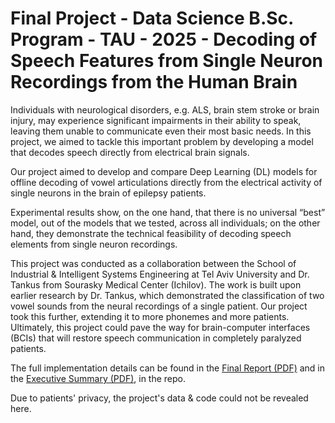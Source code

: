 # Final Project - Data Science B.Sc. Program - TAU - 2025 - Decoding of Speech Features from Single Neuron Recordings from the Human Brain
Individuals with neurological disorders, e.g. ALS, brain stem stroke or brain injury, may experience
significant impairments in their ability to speak, leaving them unable to communicate even their
most basic needs. In this project, we aimed to tackle this important problem by developing a model
that decodes speech directly from electrical brain signals.

Our project aimed to develop and compare Deep Learning (DL) models for offline decoding of
vowel articulations directly from the electrical activity of single neurons in the brain of epilepsy
patients.

Experimental results show, on the one hand, that there is no universal “best” model, out of the
models that we tested, across all individuals; on the other hand, they demonstrate the technical
feasibility of decoding speech elements from single neuron recordings.

This project was conducted as a collaboration between the School of Industrial & Intelligent
Systems Engineering at Tel Aviv University and Dr. Tankus from Sourasky Medical Center
(Ichilov). The work is built upon earlier research by Dr. Tankus, which demonstrated the
classification of two vowel sounds from the neural recordings of a single patient. Our project took
this further, extending it to more phonemes and more patients. Ultimately, this project could pave
the way for brain-computer interfaces (BCIs) that will restore speech communication in completely
paralyzed patients.

The full implementation details can be found in the [Final Report (PDF)](https://github.com/IdanKanat/FinalProject--DL-Speech-Decoding/blob/92c73394e4d703d0200a5b41a86ebf47b0a8c02c/Final%20Project%20Report%20%20-%20Speech%20Decoding%20(Using%20DL)%20from%20Single%20Neuron%20Recordings%20-%20Eadan%20Schechter%20%26%20Idan%20Kanat%20-%2014.7.2025.pdf) and in the [Executive Summary (PDF)](https://github.com/IdanKanat/FinalProject--DL-Speech-Decoding/blob/92c73394e4d703d0200a5b41a86ebf47b0a8c02c/Final%20Project%20-%20Executive%20Summary%20%20-%20Speech%20Decoding%20(Using%20DL)%20from%20Single%20Neuron%20Recordings%20-%20Eadan%20Schechter%20%26%20Idan%20Kanat%20-%2014.7.2025.pdf), in the repo. 

Due to patients' privacy, the project's data & code could not be revealed here.
